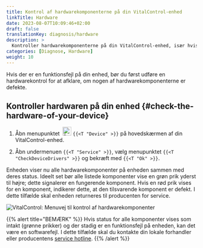 ```yaml
---
title: Kontrol af hardwarekomponenterne på din VitalControl-enhed
linkTitle: Hardware
date: 2023-08-07T10:09:46+02:00
draft: false
translationKey: diagnosis/hardware
description: >
  Kontroller hardwarekomponenterne på din VitalControl-enhed, især hvis du mistænker en hardwarefejl.
categories: [Diagnose, Hardware]
weight: 10
---
```

Hvis der er en funktionsfejl på din enhed, bør du først udføre en hardwarekontrol for at afklare, om nogen af hardwarekomponenterne er defekte.

## Kontroller hardwaren på din enhed {#check-the-hardware-of-your-device}

1. Åbn menupunktet &nbsp;<img src="/icons/device.svg" width="23" align="bottom" alt="Device" /> `{{<T "Device" >}}` på hovedskærmen af din VitalControl-enhed.

1. Åbn undermenuen `{{<T "Service" >}}`, vælg menupunktet `{{<T "CheckDeviceDrivers" >}}` og bekræft med `{{<T "Ok" >}}`.

Enheden viser nu alle hardwarekomponenter på enheden sammen med deres status. Ideelt set bør alle listede komponenter vise en grøn prik yderst til højre; dette signalerer en fungerende komponent. Hvis en rød prik vises for en komponent, indikerer dette, at den tilsvarende komponent er defekt. I dette tilfælde skal enheden returneres til producenten for service.

   ![VitalControl: Menuvej til kontrol af hardwarekomponenter](../images/device-check.png "Hardwarekontrol")

{{% alert title="BEMÆRK" %}}
Hvis status for alle komponenter vises som intakt (grønne prikker) og der stadig er en funktionsfejl på enheden, kan det være en softwarefejl. I dette tilfælde skal du kontakte din lokale forhandler eller producentens [service hotline](https://www.urbanonline.de/en/contact).
{{% /alert %}}
